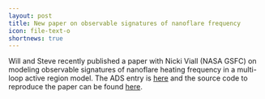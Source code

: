 ```yaml
---
layout: post
title: New paper on observable signatures of nanoflare frequency
icon: file-text-o
shortnews: true
---
```

Will and Steve recently published a paper with Nicki Viall (NASA GSFC) on modeling observable signatures of nanoflare heating frequency in a multi-loop active region model. The ADS entry is [here](https://ui.adsabs.harvard.edu/abs/2019ApJ...880...56B/abstract) and the source code to reproduce the paper can be found [here](https://github.com/rice-solar-physics/synthetic-observables-paper-models).